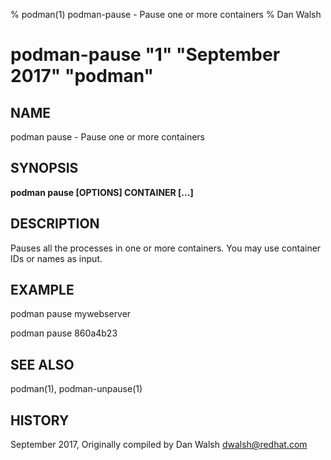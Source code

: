% podman(1) podman-pause - Pause one or more containers
% Dan Walsh
# podman-pause "1" "September 2017" "podman"

## NAME
podman pause - Pause one or more containers

## SYNOPSIS
**podman pause [OPTIONS] CONTAINER [...]**

## DESCRIPTION
Pauses all the processes in one or more containers.  You may use container IDs or names as input.

## EXAMPLE

podman pause mywebserver

podman pause 860a4b23

## SEE ALSO
podman(1), podman-unpause(1)

## HISTORY
September 2017, Originally compiled by Dan Walsh <dwalsh@redhat.com>
